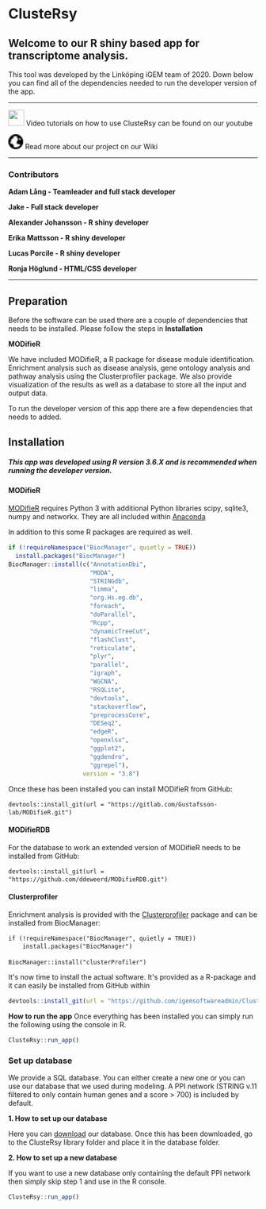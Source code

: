 # ClusteRsy


## Welcome to our R shiny based app for transcriptome analysis.
This tool was developed by the Linköping iGEM team of 2020. Down below you can find all of the dependencies needed to run the developer version of the app.

---
[<img height="32" width="32" src="https://cdn.jsdelivr.net/npm/simple-icons@v3/icons/youtube.svg" />](https://www.youtube.com/channel/UCLzs3_Txac7oKbWv5Xl6v-w/featured)  Video tutorials on how to use ClusteRsy can be found on our youtube

[<img height="30" width="30" src="https://raw.githubusercontent.com/iconic/open-iconic/master/svg/globe.svg"/>](https://2020.igem.org/Team:Linkoping) Read more about our project on our Wiki

---

### __Contributors__

__Adam Lång - Teamleader and full stack developer__

__Jake - Full stack developer__

__Alexander Johansson - R shiny developer__

__Erika Mattsson - R shiny developer__

__Lucas Porcile - R shiny developer__

__Ronja Höglund - HTML/CSS developer__

---

## __Preparation__
Before the software can be used there are a couple of dependencies that needs to be installed. Please follow the steps in __Installation__ 

__MODifieR__

We have included MODifieR, a R package for disease module identification. Enrichment analysis such as disease analysis, gene ontology analysis and pathway analysis using the Clusterprofiler package. We also provide visualization of the results as well as a database to store all the input and output data.


To run the developer version of this app there are a few dependencies that needs to added.


## __Installation__


##### This app was developed using R version 3.6.X and is recommended when running the developer version.

#### MODifieR

[MODifieR](https://gitlab.com/Gustafsson-lab/MODifieR) requires Python 3 with additional Python libraries scipy, sqlite3, numpy and networkx. They are all included within [Anaconda](https://docs.anaconda.com/anaconda/install/)

In addition to this some R packages are required as well.
```R
if (!requireNamespace("BiocManager", quietly = TRUE))
  install.packages("BiocManager")
BiocManager::install(c("AnnotationDbi",
                       "MODA",
                       "STRINGdb",
                       "limma",
                       "org.Hs.eg.db",
                       "foreach",
                       "doParallel",
                       "Rcpp",
                       "dynamicTreeCut",
                       "flashClust",
                       "reticulate",
                       "plyr",
                       "parallel",
                       "igraph",
                       "WGCNA",
                       "RSQLite",
                       "devtools",
                       "stackoverflow",
                       "preprocessCore",
                       "DESeq2",
                       "edgeR",
                       "openxlsx",
                       "ggplot2",
                       "ggdendro",
                       "ggrepel"),
                     version = "3.8")
```

Once these has been installed you can install MODifieR from GitHub:

```
devtools::install_git(url = "https://gitlab.com/Gustafsson-lab/MODifieR.git")
```

#### MODifieRDB
For the database to work an extended version of MODifieR needs to be installed from GitHub:

```
devtools::install_git(url = "https://github.com/ddeweerd/MODifieRDB.git")
```
#### Clusterprofiler
Enrichment analysis is provided with the [Clusterprofiler](https://bioconductor.org/packages/release/bioc/vignettes/clusterProfiler/inst/doc/clusterProfiler.html) package and can be installed from BiocManager:

```
if (!requireNamespace("BiocManager", quietly = TRUE))
    install.packages("BiocManager")

BiocManager::install("clusterProfiler")
```

It's now time to install the actual software. It's provided as a R-package and it can easily be installed from GitHub within

```R
devtools::install_git(url = "https://github.com/igemsoftwareadmin/ClusteRsy-Linkoping.git")
```

__How to run the app__
Once everything has been installed you can simply run the following using the console in R. 

```R
ClusteRsy::run_app()
```

### __Set up database__
We provide a SQL database. You can either create a new one or you can use our database that we used during modeling. A PPI network (STRING v.11 filtered to only contain human genes and a score > 700) is included by default.  

__1. How to set up our database__ 

Here you can [download](https://www.dropbox.com/s/z731ksu1mryfbt6/igem.db?dl=0) our database. Once this has been downloaded, go to the ClusteRsy library folder and place it in the database folder. 

__2. How to set up a new database__

If you want to use a new database only containing the default PPI network then simply skip step 1 and use in the R console.
```R
ClusteRsy::run_app()
``` 

